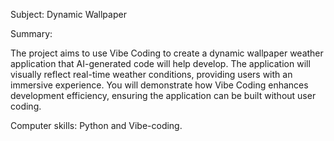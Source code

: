 Subject: Dynamic Wallpaper

Summary:

The project aims to use Vibe Coding to create a dynamic wallpaper weather application that AI-generated code will help develop. The application will visually reflect real-time weather conditions, providing users with an immersive experience. You will demonstrate how Vibe Coding enhances development efficiency, ensuring the application can be built without user coding.

Computer skills: Python and Vibe-coding.
